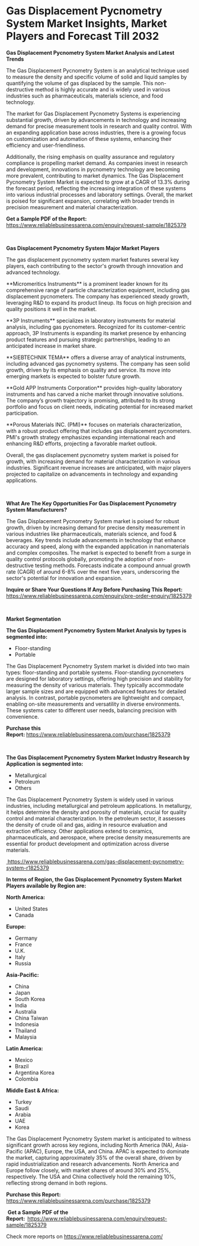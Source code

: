<p><h1>Gas Displacement Pycnometry System Market Insights, Market Players and Forecast Till 2032</h1></p><p><strong>Gas Displacement Pycnometry System Market Analysis and Latest Trends</strong></p>
<p><p>The Gas Displacement Pycnometry System is an analytical technique used to measure the density and specific volume of solid and liquid samples by quantifying the volume of gas displaced by the sample. This non-destructive method is highly accurate and is widely used in various industries such as pharmaceuticals, materials science, and food technology.</p><p>The market for Gas Displacement Pycnometry Systems is experiencing substantial growth, driven by advancements in technology and increasing demand for precise measurement tools in research and quality control. With an expanding application base across industries, there is a growing focus on customization and automation of these systems, enhancing their efficiency and user-friendliness. </p><p>Additionally, the rising emphasis on quality assurance and regulatory compliance is propelling market demand. As companies invest in research and development, innovations in pycnometry technology are becoming more prevalent, contributing to market dynamics. The Gas Displacement Pycnometry System Market is expected to grow at a CAGR of 13.3% during the forecast period, reflecting the increasing integration of these systems into various industrial processes and laboratory settings. Overall, the market is poised for significant expansion, correlating with broader trends in precision measurement and material characterization.</p></p>
<p><strong>Get a Sample PDF of the Report:&nbsp;</strong> <a href="https://www.reliablebusinessarena.com/enquiry/request-sample/1825379?utm_campaign=3558&utm_medium=2&utm_source=Github&utm_content=ia&utm_term=12042025&utm_id=gas-displacement-pycnometry-system">https://www.reliablebusinessarena.com/enquiry/request-sample/1825379</a></p>
<p>&nbsp;</p>
<p><strong>Gas Displacement Pycnometry System Major Market Players</strong></p>
<p><p>The gas displacement pycnometry system market features several key players, each contributing to the sector's growth through innovation and advanced technology. </p><p>**Micromeritics Instruments** is a prominent leader known for its comprehensive range of particle characterization equipment, including gas displacement pycnometers. The company has experienced steady growth, leveraging R&D to expand its product lineup. Its focus on high precision and quality positions it well in the market.</p><p>**3P Instruments** specializes in laboratory instruments for material analysis, including gas pycnometers. Recognized for its customer-centric approach, 3P Instruments is expanding its market presence by enhancing product features and pursuing strategic partnerships, leading to an anticipated increase in market share.</p><p>**SIEBTECHNIK TEMA** offers a diverse array of analytical instruments, including advanced gas pycnometry systems. The company has seen solid growth, driven by its emphasis on quality and service. Its move into emerging markets is expected to bolster future growth.</p><p>**Gold APP Instruments Corporation** provides high-quality laboratory instruments and has carved a niche market through innovative solutions. The company’s growth trajectory is promising, attributed to its strong portfolio and focus on client needs, indicating potential for increased market participation.</p><p>**Porous Materials INC. (PMI)** focuses on materials characterization, with a robust product offering that includes gas displacement pycnometers. PMI's growth strategy emphasizes expanding international reach and enhancing R&D efforts, projecting a favorable market outlook.</p><p>Overall, the gas displacement pycnometry system market is poised for growth, with increasing demand for material characterization in various industries. Significant revenue increases are anticipated, with major players projected to capitalize on advancements in technology and expanding applications.</p></p>
<p>&nbsp;</p>
<p><strong>What Are The Key Opportunities For Gas Displacement Pycnometry System Manufacturers?</strong></p>
<p><p>The Gas Displacement Pycnometry System market is poised for robust growth, driven by increasing demand for precise density measurement in various industries like pharmaceuticals, materials science, and food & beverages. Key trends include advancements in technology that enhance accuracy and speed, along with the expanded application in nanomaterials and complex composites. The market is expected to benefit from a surge in quality control protocols globally, promoting the adoption of non-destructive testing methods. Forecasts indicate a compound annual growth rate (CAGR) of around 6-8% over the next five years, underscoring the sector's potential for innovation and expansion.</p></p>
<p><strong>Inquire or Share Your Questions If Any Before Purchasing This Report:</strong> <a href="https://www.reliablebusinessarena.com/enquiry/pre-order-enquiry/1825379?utm_campaign=3558&utm_medium=2&utm_source=Github&utm_content=ia&utm_term=12042025&utm_id=gas-displacement-pycnometry-system">https://www.reliablebusinessarena.com/enquiry/pre-order-enquiry/1825379</a></p>
<p>&nbsp;</p>
<p><strong>Market Segmentation</strong></p>
<p><strong>The Gas Displacement Pycnometry System Market Analysis by types is segmented into:</strong></p>
<p><ul><li>Floor-standing</li><li>Portable</li></ul></p>
<p><p>The Gas Displacement Pycnometry System market is divided into two main types: floor-standing and portable systems. Floor-standing pycnometers are designed for laboratory settings, offering high precision and stability for measuring the density of various materials. They typically accommodate larger sample sizes and are equipped with advanced features for detailed analysis. In contrast, portable pycnometers are lightweight and compact, enabling on-site measurements and versatility in diverse environments. These systems cater to different user needs, balancing precision with convenience.</p></p>
<p><strong>Purchase this Report:&nbsp;</strong><a href="https://www.reliablebusinessarena.com/purchase/1825379?utm_campaign=3558&utm_medium=2&utm_source=Github&utm_content=ia&utm_term=12042025&utm_id=gas-displacement-pycnometry-system">https://www.reliablebusinessarena.com/purchase/1825379</a></p>
<p>&nbsp;</p>
<p><strong>The Gas Displacement Pycnometry System Market Industry Research by Application is segmented into:</strong></p>
<p><ul><li>Metallurgical</li><li>Petroleum</li><li>Others</li></ul></p>
<p><p>The Gas Displacement Pycnometry System is widely used in various industries, including metallurgical and petroleum applications. In metallurgy, it helps determine the density and porosity of materials, crucial for quality control and material characterization. In the petroleum sector, it assesses the density of crude oil and gas, aiding in resource evaluation and extraction efficiency. Other applications extend to ceramics, pharmaceuticals, and aerospace, where precise density measurements are essential for product development and optimization across diverse materials.</p></p>
<p><a href="https://www.reliablebusinessarena.com/gas-displacement-pycnometry-system-r1825379?utm_campaign=3558&utm_medium=2&utm_source=Github&utm_content=ia&utm_term=12042025&utm_id=gas-displacement-pycnometry-system">&nbsp;https://www.reliablebusinessarena.com/gas-displacement-pycnometry-system-r1825379</a></p>
<p><strong>In terms of Region, the Gas Displacement Pycnometry System Market Players available by Region are:</strong></p>
<p>
    <p> <strong> North America: </strong>
        <ul>
            <li>United States</li>
            <li>Canada</li>
        </ul>
        </p> 
    <p> <strong> Europe: </strong>
        <ul>
            <li>Germany</li>
            <li>France</li>
            <li>U.K.</li>
            <li>Italy</li>
            <li>Russia</li>
        </ul>
        </p> 
    <p> <strong> Asia-Pacific: </strong>
        <ul>
            <li>China</li>
            <li>Japan</li>
            <li>South Korea</li>
            <li>India</li>
            <li>Australia</li>
            <li>China Taiwan</li>
            <li>Indonesia</li>
            <li>Thailand</li>
            <li>Malaysia</li>
        </ul>
        </p> 
    <p> <strong> Latin America: </strong>
        <ul>
            <li>Mexico</li>
            <li>Brazil</li>
            <li>Argentina Korea</li>
            <li>Colombia</li>
        </ul>
        </p> 
    <p> <strong> Middle East & Africa: </strong>
        <ul>
            <li>Turkey</li>
            <li>Saudi</li>
            <li>Arabia</li>
            <li>UAE</li>
            <li>Korea</li>
        </ul>
    </p>
    </p>
<p><p>The Gas Displacement Pycnometry System market is anticipated to witness significant growth across key regions, including North America (NA), Asia-Pacific (APAC), Europe, the USA, and China. APAC is expected to dominate the market, capturing approximately 35% of the overall share, driven by rapid industrialization and research advancements. North America and Europe follow closely, with market shares of around 30% and 25%, respectively. The USA and China collectively hold the remaining 10%, reflecting strong demand in both regions.</p></p>
<p><strong>Purchase this Report: </strong><a href="https://www.reliablebusinessarena.com/purchase/1825379?utm_campaign=3558&utm_medium=2&utm_source=Github&utm_content=ia&utm_term=12042025&utm_id=gas-displacement-pycnometry-system">https://www.reliablebusinessarena.com/purchase/1825379</a></p>
<p>&nbsp;<strong>Get a Sample PDF of the Report:&nbsp;&nbsp;</strong><a href="https://www.reliablebusinessarena.com/enquiry/request-sample/1825379?utm_campaign=3558&utm_medium=2&utm_source=Github&utm_content=ia&utm_term=12042025&utm_id=gas-displacement-pycnometry-system">https://www.reliablebusinessarena.com/enquiry/request-sample/1825379</a></p>
<p><strong></strong></p>
<p>Check more reports on <a href="https://www.reliablebusinessarena.com/?utm_campaign=3558&utm_medium=2&utm_source=Github&utm_content=ia&utm_term=12042025&utm_id=gas-displacement-pycnometry-system">https://www.reliablebusinessarena.com/</a></p>